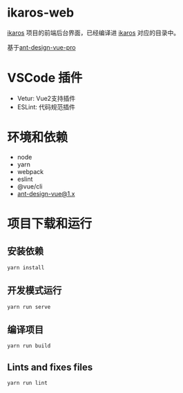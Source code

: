 # ikaros-web
[ikaros](https://github.com/li-guohao/ikaros) 项目的前端后台界面，已经编译进 [ikaros](https://github.com/li-guohao/ikaros) 对应的目录中。

基于[ant-design-vue-pro](https://github.com/vueComponent/ant-design-vue-pro)


# VSCode 插件
- Vetur: Vue2支持插件
- ESLint: 代码规范插件

# 环境和依赖
- node
- yarn
- webpack
- eslint
- @vue/cli
- ant-design-vue@1.x

# 项目下载和运行

## 安装依赖
``` shell
yarn install
```

## 开发模式运行

``` shell
yarn run serve
```

## 编译项目
``` shell
yarn run build
```


## Lints and fixes files
``` shell
yarn run lint
```
